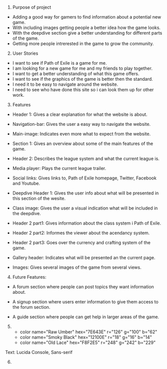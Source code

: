 1. Purpose of project

* Adding a good way for gamers to find information about a potential new game.
* With including images getting people a better idea how the game looks.
* With the deepdive section give a better understanding for different parts of the game.
* Getting more people intrerested in the game to grow the community.

2. User Stories

* I want to see if Path of Exile is a game for me.
* I am looking for a new game for me and my friends to play together.
* I want to get a better understanding of what this game offers.
* I want to see if the graphics of the game is better then the standard.
* I need it to be easy to navigate around the website.
* I need to see who have done this site so i can look them up for other work.

3. Features

* Header 1: Gives a clear explanation for what the website is about.

* Navigation-bar: Gives the user a easy way to navigate the website.

* Main-image: Indicates even more what to expect from the website.

* Section 1: Gives an overview about some of the main features of the game.

* Header 2: Describes the league system and what the current league is.

* Media player: Plays the current league trailer.

* Social links: Gives links to, Path of Exile homepage, Twitter, Facebook and Youtube.

* Deepdive Header 1: Gives the user info about what will be presented in this section of the wesite.

* Class image: Gives the user a visual indication what will be included in the deepdive.

* Header 2 part1: Gives information about the class system i Path of Exile.

* Header 2 part2: Informes the viewer about the acendancy system.

* Header 2 part3: Goes over the currency and crafting system of the game.

* Gallery header: Indicates what will be presented an the current page.

* Images: Gives several images of the game from several views.

4. Future Features:

* A forum section where people can post topics they want information about.

* A signup section where users enter information to give them access to the forum section.

* A guide section where people can get help in larger areas of the game.

5. * color name="Raw Umber" hex="7E643E" r="126" g="100" b="62" 
   * color name="Smoky Black" hex="12100E" r="18" g="16" b="14" 
   * color name="Old Lace" hex="F8F2E5" r="248" g="242" b="229" 

Text: Lucida Console, Sans-serif

6. 

  
